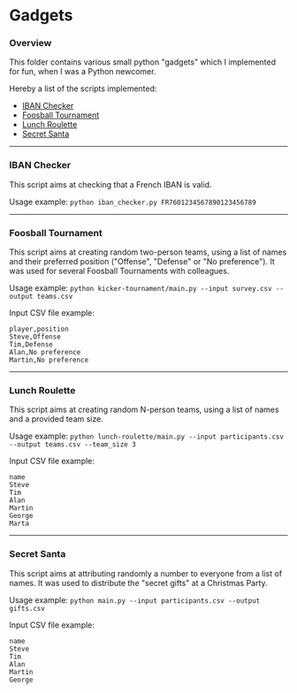# Gadgets

### Overview

This folder contains various small python "gadgets" which I implemented for fun, when I was a Python newcomer.

Hereby a list of the scripts implemented:

* [IBAN Checker](#iban-checker)
* [Foosball Tournament](#foosball-tournament)
* [Lunch Roulette](#lunch-roulette)
* [Secret Santa](#secret-santa)

-----

### IBAN Checker

This script aims at checking that a French IBAN is valid.

Usage example: `python iban_checker.py FR7601234567890123456789`

-----

### Foosball Tournament

This script aims at creating random two-person teams, using a list of names and their preferred position ("Offense", "Defense" or "No preference"). It was used for several Foosball Tournaments with colleagues.

Usage example: `python kicker-tournament/main.py --input survey.csv --output teams.csv`

Input CSV file example:

```
player,position
Steve,Offense
Tim,Defense
Alan,No preference
Martin,No preference
```

-----

### Lunch Roulette

This script aims at creating random N-person teams, using a list of names and a provided team size.

Usage example: `python lunch-roulette/main.py --input participants.csv --output teams.csv --team_size 3`

Input CSV file example:

```
name
Steve
Tim
Alan
Martin
George
Marta
```

-----

### Secret Santa

This script aims at attributing randomly a number to everyone from a list of names. It was used to distribute the "secret gifts" at a Christmas Party.

Usage example: `python main.py --input participants.csv --output gifts.csv`

Input CSV file example:

```
name
Steve
Tim
Alan
Martin
George
```
